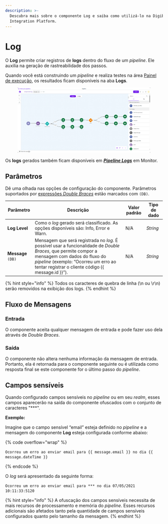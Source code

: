 ```yaml
---
description: >-
  Descubra mais sobre o componente Log e saiba como utilizá-lo na Digibee
  Integration Platform.
---
```


# Log

O **Log** permite criar registros de **logs** dentro do fluxo de um _pipeline_. Ele auxilia na geração de rastreabilidade dos passos.

Quando você está construindo um _pipeline_ e realiza testes na área [Painel de execução](https://docs.digibee.com/documentation/v/pt-br/build/new-canvas-beta-restricted/execution-panel), os resultados ficam disponíveis na aba **Logs**.

<figure><img src="../../.gitbook/assets/componente-log.gif" alt=""><figcaption></figcaption></figure>

Os **logs** gerados também ficam disponíveis em [_**Pipeline Logs**_](https://docs.digibee.com/documentation/v/pt-br/monitor/pipeline-logs) em Monitor.

## Parâmetros

Dê uma olhada nas opções de configuração do componente. Parâmetros suportados por [expressões _Double Braces_](https://docs.digibee.com/documentation/v/pt-br/build/double-braces) estão marcados com `(DB)`.

<table data-full-width="true"><thead><tr><th>Parâmetro</th><th>Descrição</th><th>Valor padrão</th><th>Tipo de dado</th></tr></thead><tbody><tr><td><strong>Log Level</strong></td><td>Como o <em>log</em> gerado será classificado. As opções disponíveis são: Info, Error e Warn.</td><td>N/A</td><td><em>String</em></td></tr><tr><td><strong>Message</strong> <code>(DB)</code></td><td>Mensagem que será registrada no <em>log</em>. É possível usar a funcionalidade de <em>Double Braces</em>, que permite compor a mensagem com dados do fluxo do <em>pipeline</em> (exemplo: “Ocorreu um erro ao tentar registrar o cliente código {{ message.id }}”).</td><td>N/A</td><td><em>String</em></td></tr></tbody></table>

{% hint style="info" %}
Todos os caracteres de quebra de linha (\n ou \r\n) serão removidos na exibição dos logs.
{% endhint %}

## Fluxo de Mensagens

### Entrada

O componente aceita qualquer mensagem de entrada e pode fazer uso dela através de _Double Braces_.

### Saída

O componente não altera nenhuma informação da mensagem de entrada. Portanto, ela é retornada para o componente seguinte ou é utilizada como resposta final se este componente for o último passo do _pipeline_.

## Campos sensíveis

Quando configurado campos sensíveis no _pipeline_ ou em seu _realm_, esses campos aparecerão na saída do componente ofuscados com o conjunto de caracteres "\*\*\*".

**Exemplo:**

Imagine que o campo sensível “email” esteja definido no _pipeline_ e a mensagem do componente **Log** esteja configurada conforme abaixo:

{% code overflow="wrap" %}
```
Ocorreu um erro ao enviar email para {{ message.email }} no dia {{ message.dateTime }}
```
{% endcode %}

O _log_ será apresentado da seguinte forma:

```
Ocorreu um erro ao enviar email para *** no dia 07/05/2021 10:11:33:5120 
```

{% hint style="info" %}
A ofuscação dos campos sensíveis necessita de mais recursos de processamento e memória do _pipeline_. Esses recursos adicionais são afetados tanto pela quantidade de campos sensíveis configurados quanto pelo tamanho da mensagem.
{% endhint %}
